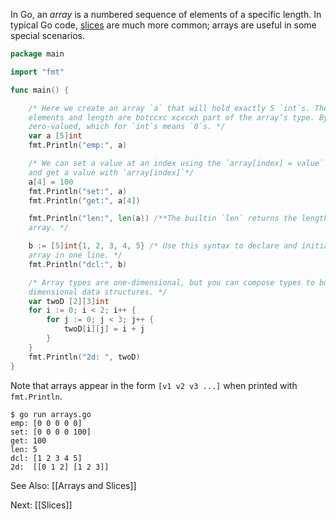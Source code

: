 In Go, an _array_ is a numbered sequence of elements of a specific length. In typical Go code, [slices](https://gobyexample.com/slices) are much more common; arrays are useful in some special scenarios.
```Go
package main

import "fmt"

func main() {

	/* Here we create an array `a` that will hold exactly 5 `int`s. The type of 
	elements and length are botccxc xcxcxh part of the array’s type. By default an array is
	zero-valued, which for `int`s means `0`s. */
    var a [5]int
    fmt.Println("emp:", a)

	/* We can set a value at an index using the `array[index] = value` syntax,
	and get a value with `array[index]`*/
    a[4] = 100
    fmt.Println("set:", a)
    fmt.Println("get:", a[4])

    fmt.Println("len:", len(a)) /**The builtin `len` returns the length of an
    array. */

	b := [5]int{1, 2, 3, 4, 5} /* Use this syntax to declare and initialize an
	array in one line. */
    fmt.Println("dcl:", b)

	/* Array types are one-dimensional, but you can compose types to build multi
	dimensional data structures. */
    var twoD [2][3]int
    for i := 0; i < 2; i++ {
        for j := 0; j < 3; j++ {
            twoD[i][j] = i + j
        }
    }
    fmt.Println("2d: ", twoD)
}
```
Note that arrays appear in the form `[v1 v2 v3 ...]` when printed with `fmt.Println`.
```
$ go run arrays.go
emp: [0 0 0 0 0]
set: [0 0 0 0 100]
get: 100
len: 5
dcl: [1 2 3 4 5]
2d:  [[0 1 2] [1 2 3]]
```

See Also: [[Arrays and Slices]]

Next: [[Slices]]